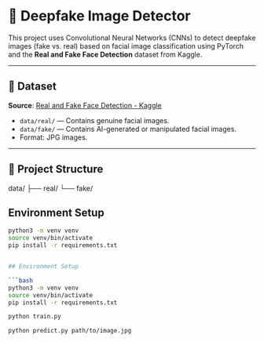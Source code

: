 # 🧠 Deepfake Image Detector

This project uses Convolutional Neural Networks (CNNs) to detect deepfake images (fake vs. real) based on facial image classification using PyTorch and the **Real and Fake Face Detection** dataset from Kaggle.

---

## 📁 Dataset

**Source**: [Real and Fake Face Detection - Kaggle](https://www.kaggle.com/datasets/ciplab/real-and-fake-face-detection)

- `data/real/` — Contains genuine facial images.
- `data/fake/` — Contains AI-generated or manipulated facial images.
- Format: JPG images.

---

## 🚀 Project Structure
data/ ├── real/ └── fake/

## Environment Setup

```bash
python3 -m venv venv
source venv/bin/activate
pip install -r requirements.txt


## Environment Setup

```bash
python3 -m venv venv
source venv/bin/activate
pip install -r requirements.txt

python train.py

python predict.py path/to/image.jpg

